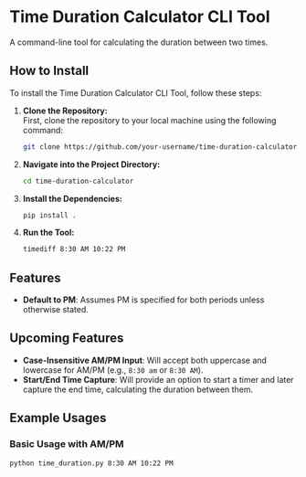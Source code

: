 # Time Duration Calculator CLI Tool

A command-line tool for calculating the duration between two times.

## How to Install

To install the Time Duration Calculator CLI Tool, follow these steps:

1. **Clone the Repository:**  
   First, clone the repository to your local machine using the following command:

   ```bash
   git clone https://github.com/your-username/time-duration-calculator.git

2. **Navigate into the Project Directory:**

    ```bash
    cd time-duration-calculator

3. **Install the Dependencies:**
 
    ```bash
    pip install .

4. **Run the Tool:**

    ```bash
    timediff 8:30 AM 10:22 PM

## Features

- **Default to PM**: Assumes PM is specified for both periods unless otherwise stated.

## Upcoming Features

- **Case-Insensitive AM/PM Input**: Will accept both uppercase and lowercase for AM/PM (e.g., `8:30 am` or `8:30 AM`).
- **Start/End Time Capture**: Will provide an option to start a timer and later capture the end time, calculating the duration between them.

## Example Usages

### Basic Usage with AM/PM

```bash
python time_duration.py 8:30 AM 10:22 PM
